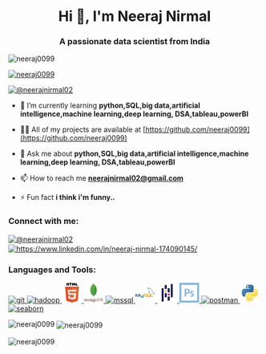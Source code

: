 <h1 align="center">Hi 👋, I'm Neeraj Nirmal</h1>
<h3 align="center">A passionate data scientist from India</h3>

<p align="left"> <img src="https://komarev.com/ghpvc/?username=neeraj0099&label=Profile%20views&color=0e75b6&style=flat" alt="neeraj0099" /> </p>

<p align="left"> <a href="https://github.com/ryo-ma/github-profile-trophy"><img src="https://github-profile-trophy.vercel.app/?username=neeraj0099" alt="neeraj0099" /></a> </p>

<p align="left"> <a href="https://twitter.com/@neerajnirmal02" target="blank"><img src="https://img.shields.io/twitter/follow/@neerajnirmal02?logo=twitter&style=for-the-badge" alt="@neerajnirmal02" /></a> </p>

- 🌱 I’m currently learning **python,SQL,big data,artificial intelligence,machine learning,deep learning, DSA,tableau,powerBI**

- 👨‍💻 All of my projects are available at [https://github.com/neeraj0099](https://github.com/neeraj0099)

- 💬 Ask me about **python,SQL,big data,artificial intelligence,machine learning,deep learning, DSA,tableau,powerBI**

- 📫 How to reach me **neerajnirmal02@gmail.com**

- ⚡ Fun fact **i think i'm funny..**

<h3 align="left">Connect with me:</h3>
<p align="left">
<a href="https://twitter.com/@neerajnirmal02" target="blank"><img align="center" src="https://raw.githubusercontent.com/rahuldkjain/github-profile-readme-generator/master/src/images/icons/Social/twitter.svg" alt="@neerajnirmal02" height="30" width="40" /></a>
<a href="https://linkedin.com/in/https://www.linkedin.com/in/neeraj-nirmal-174090145/" target="blank"><img align="center" src="https://raw.githubusercontent.com/rahuldkjain/github-profile-readme-generator/master/src/images/icons/Social/linked-in-alt.svg" alt="https://www.linkedin.com/in/neeraj-nirmal-174090145/" height="30" width="40" /></a>
</p>

<h3 align="left">Languages and Tools:</h3>
<p align="left"> <a href="https://git-scm.com/" target="_blank" rel="noreferrer"> <img src="https://www.vectorlogo.zone/logos/git-scm/git-scm-icon.svg" alt="git" width="40" height="40"/> </a> <a href="https://hadoop.apache.org/" target="_blank" rel="noreferrer"> <img src="https://www.vectorlogo.zone/logos/apache_hadoop/apache_hadoop-icon.svg" alt="hadoop" width="40" height="40"/> </a> <a href="https://www.w3.org/html/" target="_blank" rel="noreferrer"> <img src="https://raw.githubusercontent.com/devicons/devicon/master/icons/html5/html5-original-wordmark.svg" alt="html5" width="40" height="40"/> </a> <a href="https://www.mongodb.com/" target="_blank" rel="noreferrer"> <img src="https://raw.githubusercontent.com/devicons/devicon/master/icons/mongodb/mongodb-original-wordmark.svg" alt="mongodb" width="40" height="40"/> </a> <a href="https://www.microsoft.com/en-us/sql-server" target="_blank" rel="noreferrer"> <img src="https://www.svgrepo.com/show/303229/microsoft-sql-server-logo.svg" alt="mssql" width="40" height="40"/> </a> <a href="https://www.mysql.com/" target="_blank" rel="noreferrer"> <img src="https://raw.githubusercontent.com/devicons/devicon/master/icons/mysql/mysql-original-wordmark.svg" alt="mysql" width="40" height="40"/> </a> <a href="https://pandas.pydata.org/" target="_blank" rel="noreferrer"> <img src="https://raw.githubusercontent.com/devicons/devicon/2ae2a900d2f041da66e950e4d48052658d850630/icons/pandas/pandas-original.svg" alt="pandas" width="40" height="40"/> </a> <a href="https://www.photoshop.com/en" target="_blank" rel="noreferrer"> <img src="https://raw.githubusercontent.com/devicons/devicon/master/icons/photoshop/photoshop-line.svg" alt="photoshop" width="40" height="40"/> </a> <a href="https://postman.com" target="_blank" rel="noreferrer"> <img src="https://www.vectorlogo.zone/logos/getpostman/getpostman-icon.svg" alt="postman" width="40" height="40"/> </a> <a href="https://www.python.org" target="_blank" rel="noreferrer"> <img src="https://raw.githubusercontent.com/devicons/devicon/master/icons/python/python-original.svg" alt="python" width="40" height="40"/> </a> <a href="https://seaborn.pydata.org/" target="_blank" rel="noreferrer"> <img src="https://seaborn.pydata.org/_images/logo-mark-lightbg.svg" alt="seaborn" width="40" height="40"/> </a> </p>

<p><img align="left" src="https://github-readme-stats.vercel.app/api/top-langs?username=neeraj0099&show_icons=true&locale=en&layout=compact" alt="neeraj0099" /></p>

<p>&nbsp;<img align="center" src="https://github-readme-stats.vercel.app/api?username=neeraj0099&show_icons=true&locale=en" alt="neeraj0099" /></p>

<p><img align="center" src="https://github-readme-streak-stats.herokuapp.com/?user=neeraj0099&" alt="neeraj0099" /></p>
